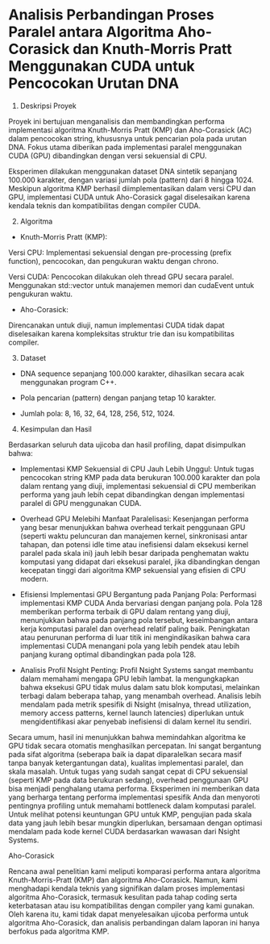 # Analisis Perbandingan Proses Paralel antara Algoritma Aho-Corasick dan Knuth-Morris Pratt Menggunakan CUDA untuk Pencocokan Urutan DNA
1. Deskripsi Proyek
   
Proyek ini bertujuan menganalisis dan membandingkan performa implementasi algoritma Knuth-Morris Pratt (KMP) dan Aho-Corasick (AC) dalam pencocokan string, khususnya untuk pencarian pola pada urutan DNA. Fokus utama diberikan pada implementasi paralel menggunakan CUDA (GPU) dibandingkan dengan versi sekuensial di CPU.

Eksperimen dilakukan menggunakan dataset DNA sintetik sepanjang 100.000 karakter, dengan variasi jumlah pola (pattern) dari 8 hingga 1024. Meskipun algoritma KMP berhasil diimplementasikan dalam versi CPU dan GPU, implementasi CUDA untuk Aho-Corasick gagal diselesaikan karena kendala teknis dan kompatibilitas dengan compiler CUDA.

2. Algoritma

- Knuth-Morris Pratt (KMP):

Versi CPU: Implementasi sekuensial dengan pre-processing (prefix function), pencocokan, dan pengukuran waktu dengan chrono.

Versi CUDA: Pencocokan dilakukan oleh thread GPU secara paralel. Menggunakan std::vector untuk manajemen memori dan cudaEvent untuk pengukuran waktu.

- Aho-Corasick:

Direncanakan untuk diuji, namun implementasi CUDA tidak dapat diselesaikan karena kompleksitas struktur trie dan isu kompatibilitas compiler.

3. Dataset

- DNA sequence sepanjang 100.000 karakter, dihasilkan secara acak menggunakan program C++.

- Pola pencarian (pattern) dengan panjang tetap 10 karakter.

- Jumlah pola: 8, 16, 32, 64, 128, 256, 512, 1024.

4. Kesimpulan dan Hasil

Berdasarkan seluruh data ujicoba dan hasil profiling, dapat disimpulkan bahwa:

- Implementasi KMP Sekuensial di CPU Jauh Lebih Unggul: Untuk tugas pencocokan string KMP pada data berukuran 100.000 karakter dan pola dalam rentang yang diuji, implementasi sekuensial di CPU memberikan performa yang jauh lebih cepat dibandingkan dengan implementasi paralel di GPU menggunakan CUDA.

- Overhead GPU Melebihi Manfaat Paralelisasi: Kesenjangan performa yang besar menunjukkan bahwa overhead terkait penggunaan GPU (seperti waktu peluncuran dan manajemen kernel, sinkronisasi antar tahapan, dan potensi idle time atau inefisiensi dalam eksekusi kernel paralel pada skala ini) jauh lebih besar daripada penghematan waktu komputasi yang didapat dari eksekusi paralel, jika dibandingkan dengan kecepatan tinggi dari algoritma KMP sekuensial yang efisien di CPU modern.

- Efisiensi Implementasi GPU Bergantung pada Panjang Pola: Performasi implementasi KMP CUDA Anda bervariasi dengan panjang pola. Pola 128 memberikan performa terbaik di GPU dalam rentang yang diuji, menunjukkan bahwa pada panjang pola tersebut, keseimbangan antara kerja komputasi paralel dan overhead relatif paling baik. Peningkatan atau penurunan performa di luar titik ini mengindikasikan bahwa cara implementasi CUDA menangani pola yang lebih pendek atau lebih panjang kurang optimal dibandingkan pada pola 128.

- Analisis Profil Nsight Penting: Profil Nsight Systems sangat membantu dalam memahami mengapa GPU lebih lambat. Ia mengungkapkan bahwa eksekusi GPU tidak mulus dalam satu blok komputasi, melainkan terbagi dalam beberapa tahap, yang menambah overhead. Analisis lebih mendalam pada metrik spesifik di Nsight (misalnya, thread utilization, memory access patterns, kernel launch latencies) diperlukan untuk mengidentifikasi akar penyebab inefisiensi di dalam kernel itu sendiri.

Secara umum, hasil ini menunjukkan bahwa memindahkan algoritma ke GPU tidak secara otomatis menghasilkan percepatan. Ini sangat bergantung pada sifat algoritma (seberapa baik ia dapat diparalelkan secara masif tanpa banyak ketergantungan data), kualitas implementasi paralel, dan skala masalah. Untuk tugas yang sudah sangat cepat di CPU sekuensial (seperti KMP pada data berukuran sedang), overhead penggunaan GPU bisa menjadi penghalang utama performa.
Eksperimen ini memberikan data yang berharga tentang performa implementasi spesifik Anda dan menyoroti pentingnya profiling untuk memahami bottleneck dalam komputasi paralel. Untuk melihat potensi keuntungan GPU untuk KMP, pengujian pada skala data yang jauh lebih besar mungkin diperlukan, bersamaan dengan optimasi mendalam pada kode kernel CUDA berdasarkan wawasan dari Nsight Systems.

Aho-Corasick

Rencana awal penelitian kami meliputi komparasi performa antara algoritma Knuth-Morris-Pratt (KMP) dan algoritma Aho-Corasick. Namun, kami menghadapi kendala teknis yang signifikan dalam proses implementasi algoritma Aho-Corasick, termasuk kesulitan pada tahap coding serta keterbatasan atau isu kompatibilitas dengan compiler yang kami gunakan. Oleh karena itu, kami tidak dapat menyelesaikan ujicoba performa untuk algoritma Aho-Corasick, dan analisis perbandingan dalam laporan ini hanya berfokus pada algoritma KMP.
